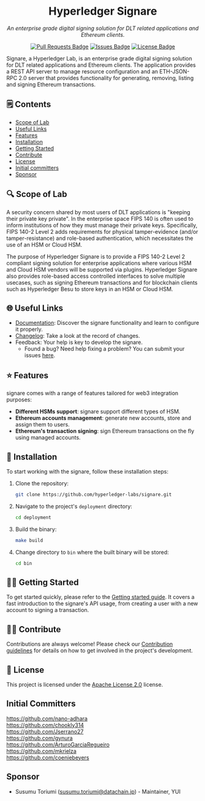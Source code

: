 <h1 align="center">Hyperledger Signare</h1>
<p align="center"><i>An enterprise grade digital signing solution for DLT related applications and Ethereum clients.</i></p>
<div align="center">
<a href="https://github.com/hyperledger-labs/signare/pulls"><img src="https://img.shields.io/github/issues-pr/hyperledger-labs/signare" alt="Pull Requests Badge"/></a>
<a href="https://github.com/hyperledger-labs/signare/issues"><img src="https://img.shields.io/github/issues/hyperledger-labs/signare" alt="Issues Badge"/></a>
<a href="https://opensource.org/licenses/Apache-2.0"><img src="https://img.shields.io/badge/License-Apache_2.0-blue.svg" alt="License Badge"/></a>
</div>

Signare, a Hyperledger Lab, is an enterprise grade digital signing solution for DLT related applications and Ethereum clients. The application provides a REST API server to manage resource configuration and an ETH-JSON-RPC 2.0 server that provides functionality for generating, removing, listing and signing Ethereum transactions.

## 🗒 Contents
- [Scope of Lab](#scope-of-lab)
- [Useful Links](#globe_with_meridians-useful-links)
- [Features](#star-features)
- [Installation](#wrench-installation)
- [Getting Started](#astronaut-getting-started)
- [Contribute](#woman_technologist-contribute)
- [License](#pencil-license)
- [Initial committers](#initial-committers)
- [Sponsor](#sponsor)

## :mag: Scope of Lab

A security concern shared by most users of DLT applications is "keeping their private key private". In the enterprise space FIPS 140 is often used to inform institutions of how they must manage their private keys. Specifically, FIPS 140-2 Level 2 adds requirements for physical tamper-evidence (and/or tamper-resistance) and role-based authentication, which necessitates the use of an HSM or Cloud HSM.

The purpose of Hyperledger Signare is to provide a FIPS 140-2 Level 2 compliant signing solution for enterprise applications where various HSM and Cloud HSM vendors will be supported via plugins. Hyperledger Signare also provides role-based access controlled interfaces to solve multiple usecases, such as signing Ethereum transactions and for blockchain clients such as Hyperledger Besu to store keys in an HSM or Cloud HSM.

## :globe_with_meridians: Useful Links

- [Documentation](app/docs/mkdocs/docs/index.md): Discover the signare functionality and learn to configure it properly.
- [Changelog](app/docs/mkdocs/docs/CHANGELOG.md): Take a look at the record of changes.
- Feedback: Your help is key to develop the signare.
    - Found a bug? Need help fixing a problem? You can submit your issues [here](https://github.com/hyperledger-labs/signare/issues).

## :star: Features

signare comes with a range of features tailored for web3 integration purposes:

- **Different HSMs support**: signare support different types of HSM.
- **Ethereum accounts management**: generate new accounts, store and assign them to users.
- **Ethereum's transaction signing**: sign Ethereum transactions on the fly using managed accounts.

## :wrench: Installation

To start working with the signare, follow these installation steps:

1. Clone the repository:

   ```bash
   git clone https://github.com/hyperledger-labs/signare.git
   ```

2. Navigate to the project's ``deployment`` directory:

   ```bash
   cd deployment
   ```

3. Build the binary:

   ```bash
   make build
   ```

4. Change directory to ``bin`` where the built binary will be stored:

   ```bash
   cd bin  
   ```

## :astronaut: Getting Started

To get started quickly, please refer to the [Getting started guide](app/docs/mkdocs/docs/getting-started/getting-started.md).
It covers a fast introduction to the signare's API usage, from creating a user with a new account to signing a transaction.

## :woman_technologist: Contribute

Contributions are always welcome! Please check our [Contribution guidelines](app/docs/mkdocs/docs/contribute/index.md) for details on how to get involved in the project's development.

## :pencil: License

This project is licensed under the [Apache License 2.0](LICENSE) license. 

## Initial Committers

https://github.com/nano-adhara  
https://github.com/chookly314  
https://github.com/Jserrano27  
https://github.com/gynura  
https://github.com/ArturoGarciaRegueiro  
https://github.com/mkrielza  
https://github.com/coeniebeyers  

## Sponsor

- Susumu Toriumi (susumu.toriumi@datachain.jp) - Maintainer, YUI
